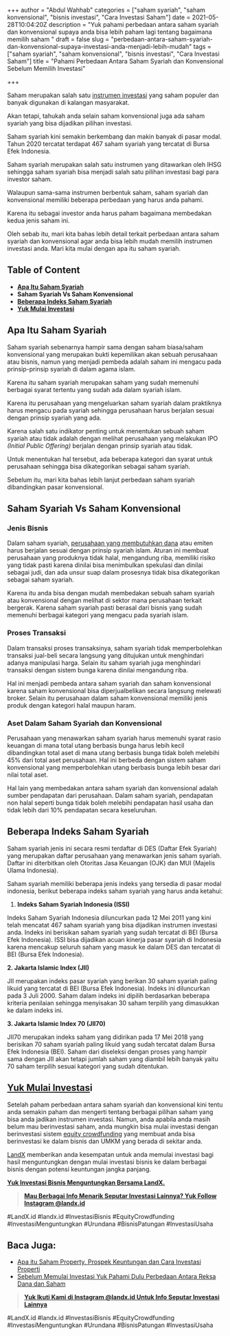 +++
author = "Abdul Wahhab"
categories = ["saham syariah", "saham konvensional", "bisnis investasi", "Cara Investasi Saham"]
date = 2021-05-28T10:04:20Z
description = "Yuk pahami perbedaan antara saham syariah dan konvensional supaya anda bisa lebih paham lagi tentang bagaimana memilih saham "
draft = false
slug = "perbedaan-antara-saham-syariah-dan-konvensional-supaya-investasi-anda-menjadi-lebih-mudah"
tags = ["saham syariah", "saham konvensional", "bisnis investasi", "Cara Investasi Saham"]
title = "Pahami Perbedaan Antara Saham Syariah dan Konvensional Sebelum Memilih Investasi"

+++


Saham merupakan salah satu [instrumen investasi](https://landx.id/) yang saham populer dan banyak digunakan di kalangan masyarakat.

Akan tetapi, tahukah anda selain saham konvensional juga ada saham syariah yang bisa dijadikan pilihan investasi.

Saham syariah kini semakin berkembang dan makin banyak di pasar modal. Tahun 2020 tercatat terdapat 467 saham syariah yang tercatat di Bursa Efek Indonesia.

Saham syariah merupakan salah satu instrumen yang ditawarkan oleh IHSG sehingga saham syariah bisa menjadi salah satu pilihan investasi bagi para investor saham.

Walaupun sama-sama instrumen berbentuk saham, saham syariah dan konvensional memiliki beberapa perbedaan yang harus anda pahami.

Karena itu sebagai investor anda harus paham bagaimana membedakan kedua jenis saham ini.

Oleh sebab itu, mari kita bahas lebih detail terkait perbedaan antara saham syariah dan konvensional agar anda bisa lebih mudah  memilih instrumen investasi anda. Mari kita mulai dengan apa itu saham syariah.

## Table of Content

* **[Apa Itu Saham Syariah](#apa-itu-saham-syariah )**
* **Saham Syariah Vs Saham Konvensional**
* **[Beberapa Indeks Saham Syariah](#beberapa-indeks-saham-syariah)**
* **[Yuk Mulai Investasi](#yuk-mulai-investasi)**

## Apa Itu Saham Syariah

Saham syariah sebenarnya hampir sama dengan saham biasa/saham konvensional yang merupakan bukti kepemilikan akan sebuah perusahaan atau bisnis, namun yang menjadi pembeda adalah saham ini mengacu pada prinsip-prinsip syariah di dalam agama islam.

Karena itu saham syariah merupakan saham yang sudah memenuhi berbagai syarat tertentu yang sudah ada dalam syariah islam.

Karena itu perusahaan yang mengeluarkan saham syariah dalam praktiknya harus mengacu pada syariah sehingga perusahaan harus berjalan sesuai dengan prinsip syariah yang ada.

Karena salah satu indikator penting untuk menentukan sebuah saham syariah atau tidak adalah dengan melihat perusahaan yang melakukan IPO _(Initial Public Offering)_ berjalan dengan prinsip syariah atau tidak.

Untuk menentukan hal tersebut, ada beberapa kategori dan syarat untuk perusahaan sehingga bisa dikategorikan sebagai saham syariah.

Sebelum itu,  mari kita bahas lebih lanjut perbedaan saham syariah dibandingkan pasar konvensional.

## Saham Syariah Vs Saham Konvensional

### Jenis Bisnis

Dalam saham syariah, [perusahaan yang membutuhkan dana](https://landx.id/) atau emiten harus berjalan sesuai dengan prinsip syariah islam. Aturan ini membuat perusahaan yang produknya tidak halal, mengandung riba, memiliki risiko yang tidak pasti karena dinilai bisa menimbulkan spekulasi dan dinilai sebagai judi, dan ada unsur suap dalam prosesnya tidak bisa dikategorikan sebagai saham syariah.

Karena itu anda bisa dengan mudah membedakan sebuah saham syariah atau konvensional dengan melihat di sektor mana perusahaan terkait bergerak. Karena saham syariah pasti berasal dari bisnis yang sudah memenuhi berbagai kategori yang mengacu pada syariah islam.

### Proses Transaksi

Dalam transaksi proses transaksinya, saham syariah tidak memperbolehkan transaksi jual-beli secara langsung yang ditujukan untuk menghindari adanya manipulasi harga. Selain itu saham syariah juga menghindari transaksi dengan sistem bunga karena dinilai mengandung riba.

Hal ini menjadi pembeda antara saham syariah dan saham konvensional karena saham konvensional bisa diperjualbelikan secara langsung melewati broker. Selain itu perusahaan dalam saham konvensional memiliki jenis produk dengan kategori halal maupun haram.

### Aset Dalam Saham Syariah dan Konvensional

Perusahaan yang menawarkan saham syariah harus memenuhi syarat rasio keuangan di mana total utang berbasis bunga harus lebih kecil dibandingkan total aset di mana utang berbasis bunga tidak boleh melebihi 45% dari total aset perusahaan. Hal ini berbeda dengan sistem saham konvensional yang memperbolehkan utang berbasis bunga lebih besar dari nilai total aset.

Hal lain yang membedakan antara saham syariah dan konvensional adalah sumber pendapatan dari perusahaan. Dalam saham syariah, pendapatan non halal seperti bunga tidak boleh melebihi pendapatan hasil usaha dan tidak lebih dari 10% pendapatan secara keseluruhan.

## Beberapa Indeks Saham Syariah

Saham syariah jenis ini secara resmi terdaftar di DES (Daftar Efek Syariah) yang merupakan daftar perusahaan yang menawarkan jenis saham syariah. Daftar ini diterbitkan oleh Otoritas Jasa Keuangan (OJK) dan MUI (Majelis Ulama Indonesia).

Saham syariah memiliki beberapa jenis indeks yang tersedia di pasar modal indonesia, berikut beberapa indeks saham syariah yang harus anda ketahui:

1. ******Indeks Saham Syariah Indonesia (ISSI)******

Indeks Saham Syariah Indonesia diluncurkan pada 12 Mei 2011 yang kini telah mencatat 467 saham syariah yang bisa dijadikan instrumen investasi anda. Indeks ini berisikan saham syariah yang sudah tercatat di BEI (Bursa Efek Indonesia). ISSI bisa dijadikan acuan kinerja pasar syariah di Indonesia karena mencakup seluruh saham yang masuk ke dalam DES dan tercatat di BEI (Bursa Efek Indonesia).

**2. ****Jakarta Islamic Index (JII)******

JII merupakan indeks pasar syariah yang berikan 30 saham syariah paling likuid yang tercatat di BEI (Bursa Efek Indonesia). Indeks ini diluncurkan pada 3 Juli 2000. Saham dalam indeks ini dipilih berdasarkan beberapa kriteria penilaian sehingga menyisakan 30 saham terpilih yang dimasukkan ke dalam indeks ini.

**3. ****Jakarta Islamic Index 70 (JII70)******

JII70 merupakan indeks saham yang didirikan pada 17 Mei 2018 yang berisikan 70 saham syariah paling likuid yang sudah tercatat dalam Bursa Efek Indonesia (BEI). Saham dari diseleksi dengan proses yang hampir sama dengan JII akan tetapi jumlah saham yang diambil lebih banyak yaitu 70 saham terpilih sesuai kategori yang sudah ditentukan.

## [Yuk Mulai Investas](https://landx.id/)i

Setelah paham perbedaan antara saham syariah dan konvensional kini tentu anda semakin paham dan mengerti tentang berbagai pilihan saham yang bisa anda jadikan instrumen investasi. Namun, anda apabila anda masih belum mau berinvestasi saham, anda mungkin bisa mulai investasi dengan berinvestasi sistem [equity crowdfunding](https://landx.id/) yang membuat anda bisa berinvestasi ke dalam bisnis dan UMKM yang berada di sekitar anda.

[LandX](https://landx.id/) memberikan anda kesempatan untuk anda memulai investasi bagi hasil menguntungkan dengan mulai investasi bisnis ke dalam berbagai bisnis dengan potensi keuntungan jangka panjang.

**[Yuk Investasi Bisnis Menguntungkan Bersama LandX.](https://landx.id/)**

> [**Mau Berbagai Info Menarik Seputar Investasi Lainnya? Yuk Follow Instagram @landx.id**](https://instagram.com/landx.id?utm_medium=copy_link)

#LandX.id	#landx.id	#InvestasiBisnis	#EquityCrowdfunding	#InvestasiMenguntungkan	#Urundana	#BisnisPatungan	#InvestasiUsaha

## Baca Juga:

* [Apa itu Saham Property, Prospek Keuntungan dan Cara Investasi Properti](https://landx.id/blog/apa-itu-saham-property-prospek-keuntungan-dan-cara-investasi-properti/)
* [Sebelum Memulai Investasi Yuk Pahami Dulu Perbedaan Antara Reksa Dana dan Saham](https://landx.id/blog/sebelum-memulai-investasi-yuk-pahami-dulu-perbedaan-antara-reksa-dana-dan-saham/)

> [**Yuk Ikuti Kami di Instagram @landx.id Untuk Info Seputar Investasi Lainnya**](https://www.instagram.com/landx.id/?utm_medium=copy_link)

#LandX.id    #landx.id    #InvestasiBisnis    #EquityCrowdfunding    #InvestasiMenguntungkan    #Urundana    #BisnisPatungan    #InvestasiUsaha

